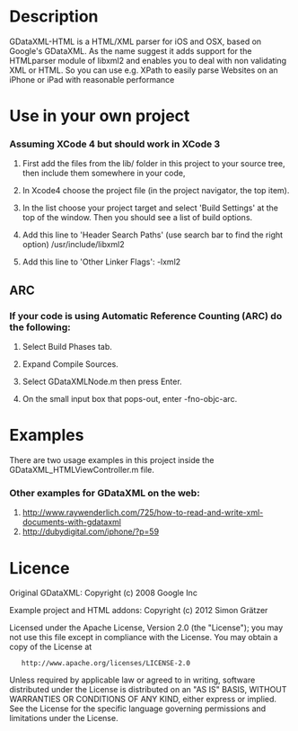 # Description #
GDataXML-HTML is a HTML/XML parser for iOS and OSX, based on Google's GDataXML. As the name suggest it adds support for the HTMLparser module of libxml2 and enables you to deal with non validating XML or HTML. So you can use e.g. XPath to easily parse Websites on an iPhone or iPad with reasonable performance

# Use in your own project #
### Assuming XCode 4 but should work in XCode 3 ###

1. First add the files from the lib/ folder in this project to your source tree, then include them somewhere in your code,

2. In Xcode4 choose the project file (in the project navigator, the top item).

3. In the list choose your project target and select 'Build Settings' at the top of the window.
Then you should see a list of build options.

4. Add this line to 'Header Search Paths' (use search bar to find the right option)
/usr/include/libxml2

5. Add this line to 'Other Linker Flags':
-lxml2

## ARC ##
### If your code is using Automatic Reference Counting (ARC) do the following: ###

1. Select Build Phases tab.

2. Expand Compile Sources.

3. Select GDataXMLNode.m then press Enter.

4. On the small input box that pops-out, enter -fno-objc-arc.

# Examples #
There are two usage examples in this project inside the GDataXML_HTMLViewController.m file.
### Other examples for GDataXML on the web: ###

1. http://www.raywenderlich.com/725/how-to-read-and-write-xml-documents-with-gdataxml
2. http://dubydigital.com/iphone/?p=59

# Licence #
Original GDataXML:
Copyright (c) 2008 Google Inc

Example project and HTML addons:
Copyright (c) 2012 Simon Grätzer

   Licensed under the Apache License, Version 2.0 (the "License");
   you may not use this file except in compliance with the License.
   You may obtain a copy of the License at

       http://www.apache.org/licenses/LICENSE-2.0

   Unless required by applicable law or agreed to in writing, software
   distributed under the License is distributed on an "AS IS" BASIS,
   WITHOUT WARRANTIES OR CONDITIONS OF ANY KIND, either express or implied.
   See the License for the specific language governing permissions and
   limitations under the License.